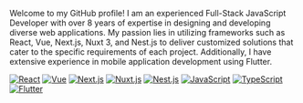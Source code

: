Welcome to my GitHub profile! I am an experienced Full-Stack JavaScript Developer with over 8 years of expertise in designing and developing diverse web applications. My passion lies in utilizing frameworks such as React, Vue, Next.js, Nuxt 3, and Nest.js to deliver customized solutions that cater to the specific requirements of each project. Additionally, I have extensive experience in mobile application development using Flutter.

[![React](https://img.shields.io/badge/-React-61DAFB?logo=react&logoColor=white&style=flat-square)](https://reactjs.org/)
[![Vue](https://img.shields.io/badge/-Vue-4FC08D?logo=vue.js&logoColor=white&style=flat-square)](https://vuejs.org/)
[![Next.js](https://img.shields.io/badge/-Next.js-000000?logo=next.js&logoColor=white&style=flat-square)](https://nextjs.org/)
[![Nuxt.js](https://img.shields.io/badge/-Nuxt.js-00C58E?logo=nuxt.js&logoColor=white&style=flat-square)](https://nuxtjs.org/)
[![Nest.js](https://img.shields.io/badge/-Nest.js-E0234E?logo=nestjs&logoColor=white&style=flat-square)](https://nestjs.com/)
[![JavaScript](https://img.shields.io/badge/-JavaScript-F7DF1E?logo=javascript&logoColor=black&style=flat-square)](https://developer.mozilla.org/en-US/docs/Web/JavaScript)
[![TypeScript](https://img.shields.io/badge/-TypeScript-007ACC?logo=typescript&logoColor=white&style=flat-square)](https://www.typescriptlang.org/)
[![Flutter](https://img.shields.io/badge/-Flutter-02569B?logo=flutter&logoColor=white&style=flat-square)](https://flutter.dev/)
